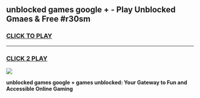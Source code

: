 
## unblocked games google + - Play Unblocked Gmaes & Free #r30sm
<h3>
<a href="https://premium.freeplayer.one?title=unblocked_games_google_+&ref=03M">CLICK TO PLAY</a></h3>
<hr>

<h3>
<a href="https://premium.freeplayer.one?title=unblocked_games_google_+&ref=03M">CLICK 2 PLAY</a>
  
</h3>

<a href="https://premium.freeplayer.one?title=unblocked_games_google_+&ref=03M"><img src="https://clearcache.store/games.png"></a>


**unblocked games google + games unblocked: Your Gateway to Fun and Accessible Online Gaming**
